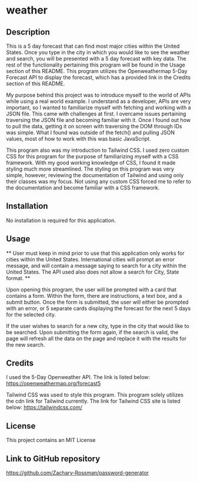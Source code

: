 # weather

## Description

This is a 5 day forecast that can find most major cities within the United States. Once you type in the city in which you would like to see the weather and search, you will be presented with a 5 day forecast with key data. The rest of the functionality pertaining this program will be found in the Usage section of this README. This program utilizes the Openweathermap 5-Day Forecast API to display the forecast, which has a provided link in the Credits section of this README. 

My purpose behind this project was to introduce myself to the world of APIs while using a real world example. I understand as a developer, APIs are very important, so I wanted to familiarize myself with fetching and working with a JSON file. This came with challenges at first. I overcame issues pertaining traversing the JSON file and becoming familiar with it. Once I found out how to pull the data, getting it on screen with traversing the DOM through IDs was simple. What I found was outside of the fetch() and pulling JSON values, most of how to work with this was basic JavaScript. 

This program also was my introduction to Tailwind CSS. I used zero custom CSS for this program for the purpose of familiarizing myself with a CSS framework. With my good working knowledge of CSS, I found it made styling much more streamlined. The styling on this program was very simple, however, reviewing the documentation of Tailwind and using only their classes was my focus. Not using any custom CSS forced me to refer to the documentation and become familiar with a CSS framework. 

## Installation

No installation is required for this application.

## Usage

** User must keep in mind prior to use that this application only works for cities within the United States. International cities will prompt an error message, and will contain a message saying to search for a city within the United States. The API used also does not allow a search for City, State format. ** 

Upon opening this program, the user will be prompted with a card that contains a form. Within the form, there are instructions, a text box, and a submit button. Once the form is submitted, the user will either be prompted with an error, or 5 separate cards displaying the forecast for the next 5 days for the selected city.

If the user wishes to search for a new city, type in the city that would like to be searched. Upon submitting the form again, if the search is valid, the page will refresh all the data on the page and replace it with the results for the new search.

## Credits

I used the 5-Day Openweather API. The link is listed below:
https://openweathermap.org/forecast5

Tailwind CSS was used to style this program. This program solely utilizes the cdn link for Tailwind currently.
The link for Tailwind CSS site is listed below:
https://tailwindcss.com/

## License

This project contains an MIT License

## Link to GitHub repository

https://github.com/Zachary-Rossman/password-generator
